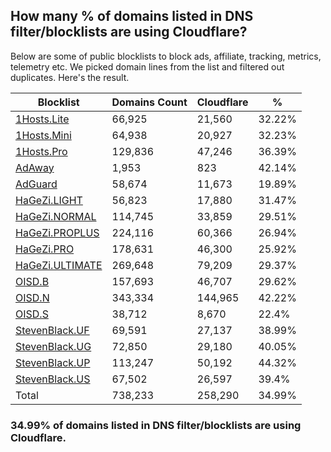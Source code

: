 ## How many % of domains listed in DNS filter/blocklists are using Cloudflare?


Below are some of public blocklists to block ads, affiliate, tracking, metrics, telemetry etc.
We picked domain lines from the list and filtered out duplicates.
Here's the result.


| Blocklist | Domains Count | Cloudflare | % |
| --- | --- | --- | --- |
| [1Hosts.Lite](https://raw.githubusercontent.com/badmojr/1Hosts/master/Lite/hosts.win) | 66,925 | 21,560 | 32.22% |
| [1Hosts.Mini](https://raw.githubusercontent.com/badmojr/1Hosts/master/mini/hosts.win) | 64,938 | 20,927 | 32.23% |
| [1Hosts.Pro](https://raw.githubusercontent.com/badmojr/1Hosts/master/Pro/hosts.win) | 129,836 | 47,246 | 36.39% |
| [AdAway](https://raw.githubusercontent.com/AdAway/adaway.github.io/master/hosts.txt) | 1,953 | 823 | 42.14% |
| [AdGuard](https://adguardteam.github.io/AdGuardSDNSFilter/Filters/filter.txt) | 58,674 | 11,673 | 19.89% |
| [HaGeZi.LIGHT](https://raw.githubusercontent.com/hagezi/dns-blocklists/main/hosts/light.txt) | 56,823 | 17,880 | 31.47% |
| [HaGeZi.NORMAL](https://raw.githubusercontent.com/hagezi/dns-blocklists/main/hosts/multi.txt) | 114,745 | 33,859 | 29.51% |
| [HaGeZi.PROPLUS](https://raw.githubusercontent.com/hagezi/dns-blocklists/main/hosts/pro.plus.txt) | 224,116 | 60,366 | 26.94% |
| [HaGeZi.PRO](https://raw.githubusercontent.com/hagezi/dns-blocklists/main/hosts/pro.txt) | 178,631 | 46,300 | 25.92% |
| [HaGeZi.ULTIMATE](https://raw.githubusercontent.com/hagezi/dns-blocklists/main/hosts/ultimate.txt) | 269,648 | 79,209 | 29.37% |
| [OISD.B](https://big.oisd.nl/dnsmasq) | 157,693 | 46,707 | 29.62% |
| [OISD.N](https://nsfw.oisd.nl/dnsmasq) | 343,334 | 144,965 | 42.22% |
| [OISD.S](https://small.oisd.nl/dnsmasq) | 38,712 | 8,670 | 22.4% |
| [StevenBlack.UF](https://raw.githubusercontent.com/StevenBlack/hosts/master/alternates/fakenews/hosts) | 69,591 | 27,137 | 38.99% |
| [StevenBlack.UG](https://raw.githubusercontent.com/StevenBlack/hosts/master/alternates/gambling/hosts) | 72,850 | 29,180 | 40.05% |
| [StevenBlack.UP](https://raw.githubusercontent.com/StevenBlack/hosts/master/alternates/porn/hosts) | 113,247 | 50,192 | 44.32% |
| [StevenBlack.US](https://raw.githubusercontent.com/StevenBlack/hosts/master/alternates/social/hosts) | 67,502 | 26,597 | 39.4% |
| Total | 738,233 | 258,290 | 34.99% |


### 34.99% of domains listed in DNS filter/blocklists are using Cloudflare.